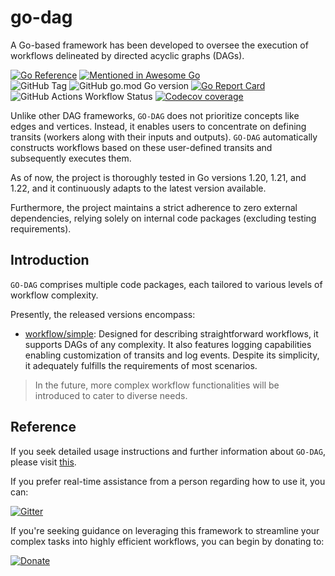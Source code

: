 # go-dag
A Go-based framework has been developed to oversee the execution of workflows delineated by directed acyclic graphs (DAGs).

[![Go Reference](https://pkg.go.dev/badge/github.com/rhosocial/go-dag.svg)](https://pkg.go.dev/github.com/rhosocial/go-dag)
[![Mentioned in Awesome Go](https://awesome.re/mentioned-badge.svg)](https://github.com/avelino/awesome-go)  
![GitHub Tag](https://img.shields.io/github/v/tag/rhosocial/go-dag)
![GitHub go.mod Go version](https://img.shields.io/github/go-mod/go-version/rhosocial/go-dag)
[![Go Report Card](https://goreportcard.com/badge/github.com/rhosocial/go-dag)](https://goreportcard.com/report/github.com/rhosocial/go-dag)
![GitHub Actions Workflow Status](https://img.shields.io/github/actions/workflow/status/rhosocial/go-dag/go.yml?branch=r1.0)
[![Codecov coverage](https://codecov.io/gh/rhosocial/go-dag/branch/r1.0/graph/badge.svg)](https://app.codecov.io/gh/rhosocial/go-dag/tree/r1.0)

Unlike other DAG frameworks, `GO-DAG` does not prioritize concepts like edges and vertices.
Instead, it enables users to concentrate on defining transits (workers along with their inputs and outputs). 
`GO-DAG` automatically constructs workflows based on these user-defined transits and subsequently executes them.

As of now, the project is thoroughly tested in Go versions 1.20, 1.21, and 1.22,
and it continuously adapts to the latest version available.

Furthermore, the project maintains a strict adherence to zero external dependencies,
relying solely on internal code packages (excluding testing requirements).

## Introduction

`GO-DAG` comprises multiple code packages, each tailored to various levels of workflow complexity.

Presently, the released versions encompass:

- [workflow/simple](workflow/simple): Designed for describing straightforward workflows, it supports DAGs of any complexity.
It also features logging capabilities enabling customization of transits and log events. Despite its simplicity, it adequately fulfills the requirements of most scenarios.

> In the future, more complex workflow functionalities will be introduced to cater to diverse needs.

## Reference

If you seek detailed usage instructions and further information about `GO-DAG`, please visit [this](https://docs.go-dag.dev.rho.social/).

If you prefer real-time assistance from a person regarding how to use it, you can:

[![Gitter](https://img.shields.io/gitter/room/rhosocial/go-dag)](https://matrix.to/#/#go-dag.rhosocial:gitter.im)

If you're seeking guidance on leveraging this framework to streamline your complex tasks into highly efficient workflows, you can begin by donating to:

[![Donate](https://liberapay.com/assets/widgets/donate.svg)](https://liberapay.com/vistart/donate)
